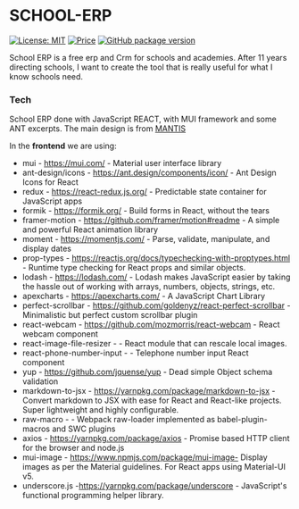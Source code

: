 # SCHOOL-ERP

[![License: MIT](https://img.shields.io/badge/License-MIT-yellow.svg)](https://opensource.org/licenses/MIT)
[![Price](https://img.shields.io/badge/price-FREE-0098f7.svg)](https://github.com/rserravi/school-erp/master/LICENSE)
[![GitHub package version](https://img.shields.io/github/package-json/v/rserravi/school-erp)](https://github.com/rserravi/school-erp)

School ERP is a free erp and Crm for schools and academies. 
After 11 years directing schools, I want to create the tool that is really useful for what I know schools need.

### Tech

School ERP done with JavaScript REACT, with MUI framework and some ANT excerpts.
The main design is from [MANTIS](https://mantisdashboard.io)

In the **frontend** we are using:

- mui - https://mui.com/ - Material user interface library
- ant-design/icons - https://ant.design/components/icon/ - Ant Design Icons for React 
- redux - https://react-redux.js.org/ - Predictable state container for JavaScript apps
- formik - https://formik.org/ - Build forms in React, without the tears
- framer-motion - https://github.com/framer/motion#readme - A simple and powerful React animation library
- moment - https://momentjs.com/ - Parse, validate, manipulate, and display dates
- prop-types - https://reactjs.org/docs/typechecking-with-proptypes.html - Runtime type checking for React props and similar objects.
- lodash - https://lodash.com/ - Lodash makes JavaScript easier by taking the hassle out of working with arrays, numbers, objects, strings, etc.
- apexcharts - https://apexcharts.com/ - A JavaScript Chart Library
- perfect-scrollbar - https://github.com/goldenyz/react-perfect-scrollbar - Minimalistic but perfect custom scrollbar plugin
- react-webcam - https://github.com/mozmorris/react-webcam - React webcam component
- react-image-file-resizer - - React module that can rescale local images.
- react-phone-number-input - - Telephone number input React component
- yup - https://github.com/jquense/yup - Dead simple Object schema validation
- markdown-to-jsx - https://yarnpkg.com/package/markdown-to-jsx - Convert markdown to JSX with ease for React and React-like projects. Super lightweight and highly configurable.
- raw-macro - - Webpack raw-loader implemented as babel-plugin-macros and SWC plugins
- axios - https://yarnpkg.com/package/axios - Promise based HTTP client for the browser and node.js
- mui-image - https://www.npmjs.com/package/mui-image- Display images as per the Material guidelines. For React apps using Material-UI v5.
- underscore.js -https://yarnpkg.com/package/underscore - JavaScript's functional programming helper library.
